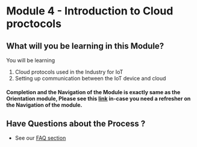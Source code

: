 # Module 4 - Introduction to Cloud proctocols

## What will you be learning in this Module?
You will be learning 
1. Cloud protocols used in the Industry for IoT
2. Setting up communication between the IoT device and cloud

#### Completion and the Navigation of the Module is exactly same as the Orientation module, Please see this [link](https://gitlab.iotiot.in/newbies/orientation#how-to-complete-each-module-including-orientation-the-skilling-process) in-case you need a refresher on the Navigation of the module.

## Have Questions about the Process ?

- See our [FAQ section](FAQ.md)